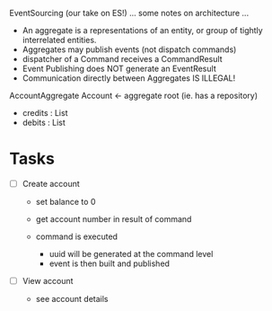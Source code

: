 EventSourcing (our take on ES!) ... some notes on architecture ...

- An aggregate is a representations of an entity, or group of tightly interrelated entities.
- Aggregates may publish events (not dispatch commands)
- dispatcher of a Command receives a CommandResult<T>
- Event Publishing does NOT generate an EventResult<T>
- Communication directly between Aggregates IS ILLEGAL!

AccountAggregate
  Account <- aggregate root (ie. has a repository)
   - credits : List<Credits>
   - debits : List<Debits>


# Tasks

- [ ] Create account
    - set balance to 0
    - get account number in result of command

    - command is executed
        - uuid will be generated at the command level
        - event is then built and published

- [ ] View account
    - see account details
